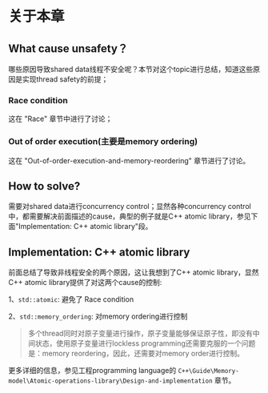 # 关于本章



## What cause unsafety？

哪些原因导致shared data线程不安全呢？本节对这个topic进行总结，知道这些原因是实现thread safety的前提；

### Race condition

这在 "Race"  章节中进行了讨论；

### Out of order execution(主要是memory ordering)

这在 "Out-of-order-execution-and-memory-reordering" 章节进行了讨论。

## How to solve?

需要对shared data进行concurrency control；显然各种concurrency control中，都需要解决前面描述的cause，典型的例子就是C++ atomic library，参见下面"Implementation: C++ atomic library"段。



## Implementation: C++ atomic library

前面总结了导致非线程安全的两个原因，这让我想到了C++ atomic library，显然C++ atomic library提供了对这两个cause的控制:

1、`std::atomic`: 避免了 Race condition

2、`std::memory_ordering`: 对memory ordering进行控制

> 多个thread同时对原子变量进行操作，原子变量能够保证原子性，即没有中间状态，使用原子变量进行lockless programming还需要克服的一个问题是：memory reordering，因此，还需要对memory order进行控制。

更多详细的信息，参见工程programming language的 `C++\Guide\Memory-model\Atomic-operations-library\Design-and-implementation` 章节。